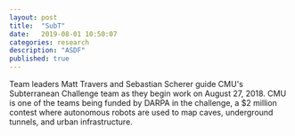 ```yaml
---
layout: post
title:  "SubT"
date:   2019-08-01 10:50:07
categories: research
description: "ASDF"
published: true
---
```


Team leaders Matt Travers and Sebastian Scherer guide CMU's Subterranean Challenge team as they begin work on August 27, 2018. CMU is one of the teams being funded by DARPA in the challenge, a $2 million contest where autonomous robots are used to map caves, underground tunnels, and urban infrastructure.